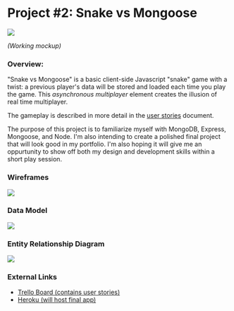 # Project #2: Snake vs Mongoose

![](https://i.imgur.com/Ofg4J7Sl.jpg)

*(Working mockup)*

### Overview:

"Snake vs Mongoose" is a basic client-side Javascript "snake" game with a twist: a previous player's data will be stored and loaded each time you play the game. This *asynchronous multiplayer* element creates the illusion of real time multiplayer.

The gameplay is described in more detail in the [user stories](https://trello.com/b/5zyFGe0u/snake-vs-mongoose) document.

The purpose of this project is to familiarize myself with MongoDB, Express, Mongoose, and Node. I'm also intending to create a polished final project that will look good in my portfolio. I'm also hoping it will give me an oppurtunity to show off both my design and development skills within a short play session.

### Wireframes

![](https://i.imgur.com/cNb6fq2.jpg)

### Data Model

![](https://i.imgur.com/xlBGN10.jpg)

### Entity Relationship Diagram

![](https://i.imgur.com/rUNWYEN.jpg)

### External Links

* [Trello Board (contains user stories)](https://trello.com/b/5zyFGe0u/snake-vs-mongoose)
* [Heroku (will host final app)](https://snake-vs-mongoose.herokuapp.com/)